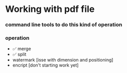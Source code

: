 # Working with pdf file
### command line tools to do this kind of operation

### operation
- ✅ merge
- ✅ split
- watermark [isse with dimension and positioning]
- encript [don't starting work yet]